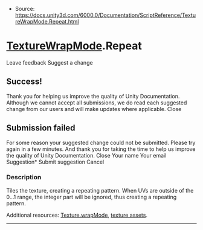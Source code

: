 * Source: https://docs.unity3d.com/6000.0/Documentation/ScriptReference/TextureWrapMode.Repeat.html

#  [TextureWrapMode](https://docs.unity3d.com/6000.0/Documentation/ScriptReference/TextureWrapMode.html).Repeat
Leave feedback
Suggest a change
## Success!
Thank you for helping us improve the quality of Unity Documentation. Although we cannot accept all submissions, we do read each suggested change from our users and will make updates where applicable.
Close
## Submission failed
For some reason your suggested change could not be submitted. Please <a>try again</a> in a few minutes. And thank you for taking the time to help us improve the quality of Unity Documentation.
Close
Your name Your email Suggestion* Submit suggestion
Cancel
### Description
Tiles the texture, creating a repeating pattern.
When UVs are outside of the 0...1 range, the integer part will be ignored, thus creating a repeating pattern.  
  
Additional resources: [Texture.wrapMode](https://docs.unity3d.com/6000.0/Documentation/ScriptReference/Texture-wrapMode.html), [texture assets](https://docs.unity3d.com/6000.0/Documentation/Manual/class-TextureImporter.html).
* * *
